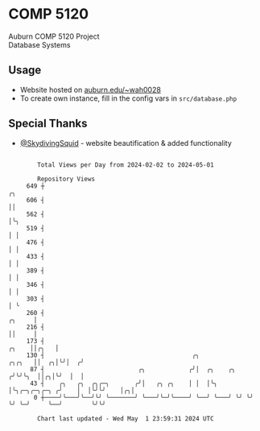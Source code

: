 # COMP 5120
Auburn COMP 5120 Project  
Database Systems

## Usage
- Website hosted on [auburn.edu/~wah0028](https://webhome.auburn.edu/~wah0028/)
- To create own instance, fill in the config vars in `src/database.php`

## Special Thanks
- [@SkydivingSquid](https://github.com/SkydivingSquid) - website beautification & added functionality

```

        Total Views per Day from 2024-02-02 to 2024-05-01

        Repository Views
     649 ┼                                                                                      ╭╮
     606 ┤                                                                                      ││
     562 ┤                                                                                      │╰╮
     519 ┤                                                                                      │ │
     476 ┤                                                                                      │ │
     433 ┤                                                                                      │ │
     389 ┤                                                                                      │ │
     346 ┤                                                                                      │ │
     303 ┤                                                                                      │ ╰
     260 ┤                                                                               ╭╮     │
     216 ┤                                                                               ││     │
     173 ┤                                                                         ╭╮    ││╭╮   │
     130 ┤                                         ╭╮                       ╭╮╭╮   ││  ╭╮│╰╯│  ╭╯
      87 ┤                          ╭╮            ╭╯│  ╭╮    ╭╮            ╭╯╰╯╰╮  ││╭╮│╰╯  │  │
      43 ┤    ╭╮   ╭╮  ╭╮╭─╮       ╭╯│   ╭╮ ╭╮    │ │  │╰╮   │╰╮╭─╮╭─╮╭─╮ ╭╯    │  │╰╯╰╯    │╭╮│
       0 ┼────╯╰───╯╰──╯╰╯ ╰───────╯ ╰───╯╰─╯╰────╯ ╰──╯ ╰───╯ ╰╯ ╰╯ ╰╯ ╰─╯     ╰──╯        ╰╯╰╯

        Chart last updated - Wed May  1 23:59:31 2024 UTC
        
```
